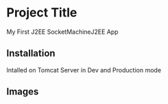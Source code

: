# Project Title

My First J2EE SocketMachineJ2EE App 

## Installation

Intalled on Tomcat Server in Dev and Production mode

## Images
